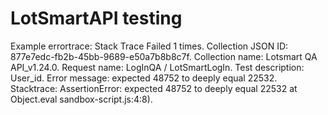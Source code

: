 # LotSmartAPI testing

Example errortrace:
 Stack Trace
        Failed 1 times.
        Collection JSON ID: 877e7edc-fb2b-45bb-9689-e50a7b8b8c7f.
        Collection name: Lotsmart QA API_v1.24.0.
        Request name: LogInQA / LotSmartLogIn.
        Test description: User_id.
        Error message: expected 48752 to deeply equal 22532.
        Stacktrace: AssertionError: expected 48752 to deeply equal 22532
   at Object.eval sandbox-script.js:4:8).
